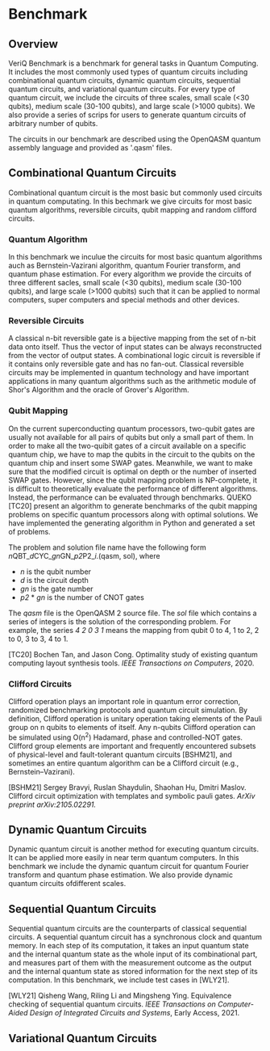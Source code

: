 # Benchmark

## Overview

VeriQ Benchmark is a benchmark for general tasks in Quantum Computing. It includes the most commonly used types of quantum circuits including combinational quantum circuits, dynamic quantum circuits, sequential quantum circuits, and variational quantum circuits. For every type of quantum circuit, we include the circuits of three scales, small scale (<30 qubits), medium scale (30-100 qubits), and large scale (>1000 qubits). We also provide a series of scrips for users to generate quantum circuits of arbitrary number of qubits.

The circuits in our benchmark are described using the OpenQASM quantum assembly language and provided as '.qasm' files. 

## Combinational Quantum Circuits

Combinational quantum circuit is the most basic but commonly used circuits in quantum computating. In this bechmark we give circuits for most basic quantum algorithms, reversible circuits, qubit mapping and random clifford circuits.


### Quantum Algorithm
In this benchmark we inculue the circuits for most basic quantum algorithms auch as Bernstein-Vazirani algorithm, quantum Fourier transform, and quantum phase estimation. For every algorithm we provide the circuits of three different sacles, small scale (<30 qubits), medium scale (30-100 qubits), and large scale (>1000 qubits) such that it can be applied to normal computers, super computers and special methods and other devices.


### Reversible Circuits
A classical n-bit reversible gate is a bijective mapping from the set of n-bit data onto itself. Thus the vector of input states can be always reconstructed from the vector of output states. A combinational logic circuit is reversible if it contains only reversible gate and has no fan-out. Classical reversible circuits may be implemented in quantum technology and have important applications in many quantum algorithms such as the arithmetic module of Shor's Algorithm and the oracle of Grover's Algorithm.

### Qubit Mapping
On the current superconducting quantum processors, two-qubit gates are usually not available for all pairs of qubits but only a small part of them. In order to make all the two-quibit gates of a circuit available on a specific quantum chip, we have to map the qubits in the circuit to the qubits on the quantum chip and insert some SWAP gates. Meanwhile, we want to make sure that the modified circuit is optimal on depth or the number of inserted SWAP gates. However, since the qubit mapping problem is NP-complete, it is difficult to theoretically evaluate the performance of different algorithms. Instead, the performance can be evaluated through benchmarks. QUEKO [TC20] present an algorithm to generate benchmarks of the qubit mapping problems on specific quantum processors along with optimal solutions. We have implemented the generating algorithm in Python and generated a set of problems.

The problem and solution file name have the following form *n*QBT_*d*CYC_*gn*GN_*p2*P2_*i*.(qasm, sol), where
- *n* is the qubit number
- *d* is the circuit depth
- *gn* is the gate number
- *p2* * *gn* is the number of CNOT gates

The *qasm* file is the OpenQASM 2 source file. The *sol* file which contains a series of integers is the solution of the corresponding problem. For example, the series *4 2 0 3 1* means the mapping from qubit 0 to 4, 1 to 2, 2 to 0, 3 to 3, 4 to 1.

[TC20] Bochen Tan, and Jason Cong. Optimality study of existing quantum computing layout synthesis tools. *IEEE Transactions on Computers*, 2020.


### Clifford Circuits
Clifford operation plays an important role in quantum error correction, randomized benchmarking protocols and quantum circuit simulation. By definition, Clifford operation is unitary operation taking elements of the Pauli group on n qubits to elements of itself. Any n-qubits Clifford operation can be simulated using O(n<sup>2</sup>) Hadamard, phase and controlled-NOT gates. Clifford group elements are important and frequently encountered subsets of physical-level and fault-tolerant quantum circuits [BSHM21], and sometimes an entire quantum algorithm can be a Clifford circuit (e.g., Bernstein–Vazirani).

[BSHM21] Sergey Bravyi, Ruslan Shaydulin, Shaohan Hu, Dmitri Maslov. Clifford circuit optimization with templates and symbolic pauli gates. *ArXiv preprint arXiv:2105.02291.*

## Dynamic Quantum Circuits
Dynamic quantum circuit is another method for executing quantum circuits. It can be applied more easily in near term quantum computers. In this benchmark we include the dynamic quantum circuit for quantum Fourier transform and quantum phase estimation. We also provide dynamic quantum circuits ofdifferent scales.


## Sequential Quantum Circuits
Sequential quantum circuits are the counterparts of classical sequential circuits. 
A sequential quantum circuit has a synchronous clock and quantum memory. 
In each step of its computation, it takes an input quantum state and the internal quantum state as the whole input of its combinational part, and measures part of them with the measurement outcome as the output and the internal quantum state as stored information for the next step of its computation. 
In this benchmark, we include test cases in [WLY21].

[WLY21] Qisheng Wang, Riling Li and Mingsheng Ying. Equivalence checking of sequential quantum circuits. *IEEE Transactions on Computer-Aided Design of Integrated Circuits and Systems*, Early Access, 2021. 

## Variational Quantum Circuits

